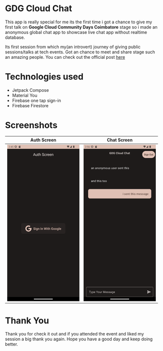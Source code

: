 # GDG Cloud Chat
This app is really special for me its the first time i got a chance to give my first talk on 
**Google Cloud Community Days Coimbatore** stage so i made an anonymous global chat app to showcase
live chat app without realtime database.

Its first session from which my(an introvert) journey of giving public sessions/talks at tech events. 
Got an chance to meet and share stage such an amazing people.
You can check out the official post [here](https://twitter.com/GDGCloudCBE/status/1568865571642703873?s=20)

# Technologies used
- Jetpack Compose
- Material You
- Firebase one tap sign-in
- Firebase Firestore

# Screenshots
| Auth Screen                 | Chat Screen                          |
|-----------------------------|--------------------------------------|
| ![](./screenshots/auth.png) | ![](./screenshots/chat%20screen.png) |

# Thank You
Thank you for check it out and if you attended the event and liked my session a big thank you again.
Hope you have a good day and keep doing better.